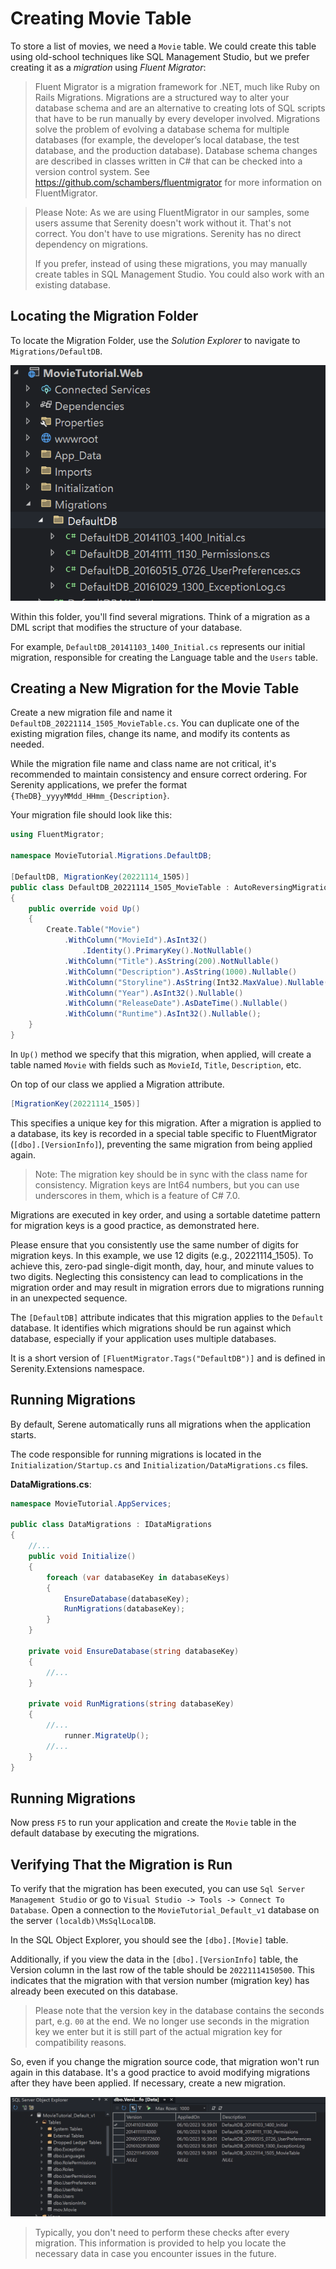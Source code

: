 # Creating Movie Table

To store a list of movies, we need a `Movie` table. We could create this table using old-school techniques like SQL Management Studio, but we prefer creating it as a *migration* using *Fluent Migrator*:

> Fluent Migrator is a migration framework for .NET, much like Ruby on Rails Migrations. Migrations are a structured way to alter your database schema and are an alternative to creating lots of SQL scripts that have to be run manually by every developer involved. Migrations solve the problem of evolving a database schema for multiple databases (for example, the developer’s local database, the test database, and the production database). Database schema changes are described in classes written in C# that can be checked into a version control system. See https://github.com/schambers/fluentmigrator for more information on FluentMigrator.

> Please Note: As we are using FluentMigrator in our samples, some users assume that Serenity doesn't work without it. That's not correct. You don't have to use migrations. Serenity has no direct dependency on migrations.
>
> If you prefer, instead of using these migrations, you may manually create tables in SQL Management Studio. You could also work with an existing database.

## Locating the Migration Folder

To locate the Migration Folder, use the *Solution Explorer* to navigate to `Migrations/DefaultDB`.

![Initial Migration Folder](img/initial_migration_folder.png)

Within this folder, you'll find several migrations. Think of a migration as a DML script that modifies the structure of your database.

For example, `DefaultDB_20141103_1400_Initial.cs` represents our initial migration, responsible for creating the Language table and the `Users` table.

## Creating a New Migration for the Movie Table

Create a new migration file and name it `DefaultDB_20221114_1505_MovieTable.cs`. You can duplicate one of the existing migration files, change its name, and modify its contents as needed.

While the migration file name and class name are not critical, it's recommended to maintain consistency and ensure correct ordering. For Serenity applications, we prefer the format `{TheDB}_yyyyMMdd_HHmm_{Description}`. 

Your migration file should look like this:

```cs
using FluentMigrator;

namespace MovieTutorial.Migrations.DefaultDB;

[DefaultDB, MigrationKey(20221114_1505)]
public class DefaultDB_20221114_1505_MovieTable : AutoReversingMigration
{
    public override void Up()
    {
        Create.Table("Movie")
            .WithColumn("MovieId").AsInt32()
                .Identity().PrimaryKey().NotNullable()
            .WithColumn("Title").AsString(200).NotNullable()
            .WithColumn("Description").AsString(1000).Nullable()
            .WithColumn("Storyline").AsString(Int32.MaxValue).Nullable()
            .WithColumn("Year").AsInt32().Nullable()
            .WithColumn("ReleaseDate").AsDateTime().Nullable()
            .WithColumn("Runtime").AsInt32().Nullable();
    }
}
```

In `Up()` method we specify that this migration, when applied, will create a table named `Movie` with fields such as `MovieId`, `Title`, `Description`, etc.

On top of our class we applied a Migration attribute.

```cs
[MigrationKey(20221114_1505)]
```

This specifies a unique key for this migration. After a migration is applied to a database, its key is recorded in a special table specific to FluentMigrator (`[dbo].[VersionInfo]`), preventing the same migration from being applied again.

> Note: The migration key should be in sync with the class name for consistency. Migration keys are Int64 numbers, but you can use underscores in them, which is a feature of C# 7.0.

Migrations are executed in key order, and using a sortable datetime pattern for migration keys is a good practice, as demonstrated here.

Please ensure that you consistently use the same number of digits for migration keys. In this example, we use 12 digits (e.g., 20221114_1505). To achieve this, zero-pad single-digit month, day, hour, and minute values to two digits. Neglecting this consistency can lead to complications in the migration order and may result in migration errors due to migrations running in an unexpected sequence.

The `[DefaultDB]` attribute indicates that this migration applies to the `Default` database. It identifies which migrations should be run against which database, especially if your application uses multiple databases.

It is a short version of `[FluentMigrator.Tags("DefaultDB")]` and is defined in Serenity.Extensions namespace.

## Running Migrations

By default, Serene automatically runs all migrations when the application starts.

The code responsible for running migrations is located in the `Initialization/Startup.cs` and `Initialization/DataMigrations.cs` files.

**DataMigrations.cs**:
```cs
namespace MovieTutorial.AppServices;

public class DataMigrations : IDataMigrations
{
    //...
    public void Initialize()
    {
        foreach (var databaseKey in databaseKeys)
        {
            EnsureDatabase(databaseKey);
            RunMigrations(databaseKey);
        }
    }

    private void EnsureDatabase(string databaseKey)
    {
        //...
    }

    private void RunMigrations(string databaseKey)
    {
        //...
            runner.MigrateUp();
        //...
    }
}
```

## Running Migrations

Now press `F5` to run your application and create the `Movie` table in the default database by executing the migrations.

## Verifying That the Migration is Run

To verify that the migration has been executed, you can use `Sql Server Management Studio` or go to `Visual Studio -> Tools -> Connect To Database`. Open a connection to the `MovieTutorial_Default_v1` database on the server `(localdb)\MsSqlLocalDB`.

In the SQL Object Explorer, you should see the `[dbo].[Movie]` table.

Additionally, if you view the data in the `[dbo].[VersionInfo]` table, the Version column in the last row of the table should be `20221114150500`. This indicates that the migration with that version number (migration key) has already been executed on this database. 

> Please note that the version key in the database contains the seconds part, e.g. `00` at the end. We no longer use seconds in the migration key we enter but it is still part of the actual migration key for compatibility reasons.

So, even if you change the migration source code, that migration won't run again in this database. It's a good practice to avoid modifying migrations after they have been applied. If necessary, create a new migration.

![Migration VersionInfo Table](img/movie-migration-check.png)

> Typically, you don't need to perform these checks after every migration. This information is provided to help you locate the necessary data in case you encounter issues in the future.
